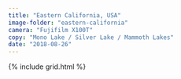 ```yaml
---
title: "Eastern California, USA"
image-folder: "eastern-california"
camera: "Fujifilm X100T"
copy: "Mono Lake / Silver Lake / Mammoth Lakes"
date: "2018-08-26"
---
```


{% include grid.html %}
